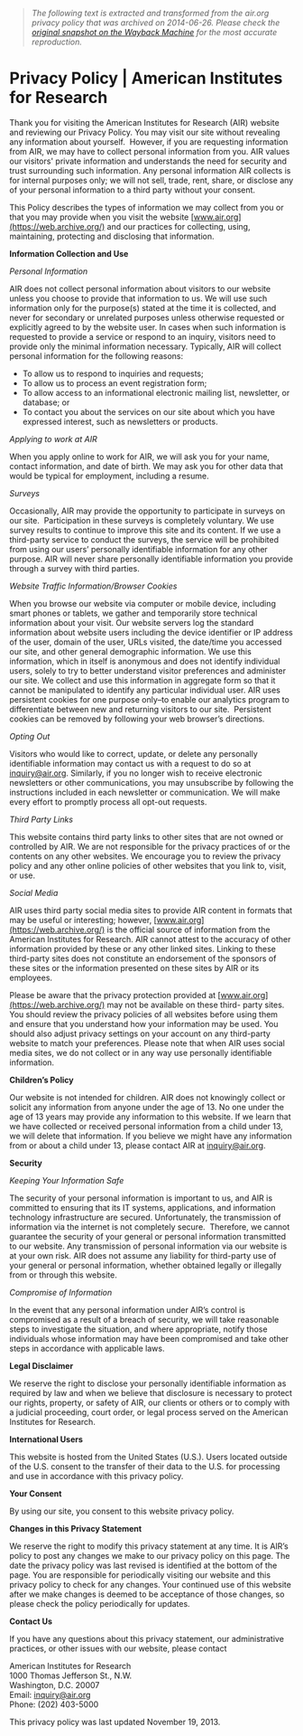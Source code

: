 > *The following text is extracted and transformed from the air.org privacy policy that was archived on 2014-06-26. Please check the [original snapshot on the Wayback Machine](https://web.archive.org/web/20140626091111id_/http%3A//www.air.org/page/privacy-policy) for the most accurate reproduction.*

# Privacy Policy | American Institutes for Research

Thank you for visiting the American Institutes for Research (AIR) website and reviewing our Privacy Policy. You may visit our site without revealing any information about yourself.  However, if you are requesting information from AIR, we may have to collect personal information from you. AIR values our visitors' private information and understands the need for security and trust surrounding such information. Any personal information AIR collects is for internal purposes only; we will not sell, trade, rent, share, or disclose any of your personal information to a third party without your consent.

This Policy describes the types of information we may collect from you or that you may provide when you visit the website [www.air.org](https://web.archive.org/) and our practices for collecting, using, maintaining, protecting and disclosing that information.

**Information Collection and Use**

_Personal Information_

AIR does not collect personal information about visitors to our website unless you choose to provide that information to us. We will use such information only for the purpose(s) stated at the time it is collected, and never for secondary or unrelated purposes unless otherwise requested or explicitly agreed to by the website user. In cases when such information is requested to provide a service or respond to an inquiry, visitors need to provide only the minimal information necessary. Typically, AIR will collect personal information for the following reasons:

  * To allow us to respond to inquiries and requests;
  * To allow us to process an event registration form;
  * To allow access to an informational electronic mailing list, newsletter, or database; or
  * To contact you about the services on our site about which you have expressed interest, such as newsletters or products.



_Applying to work at AIR_

When you apply online to work for AIR, we will ask you for your name, contact information, and date of birth. We may ask you for other data that would be typical for employment, including a resume.

_Surveys_

Occasionally, AIR may provide the opportunity to participate in surveys on our site.  Participation in these surveys is completely voluntary. We use survey results to continue to improve this site and its content. If we use a third-party service to conduct the surveys, the service will be prohibited from using our users’ personally identifiable information for any other purpose. AIR will never share personally identifiable information you provide through a survey with third parties.

_Website Traffic Information/Browser Cookies_

When you browse our website via computer or mobile device, including smart phones or tablets, we gather and temporarily store technical information about your visit. Our website servers log the standard information about website users including the device identifier or IP address of the user, domain of the user, URLs visited, the date/time you accessed our site, and other general demographic information. We use this information, which in itself is anonymous and does not identify individual users, solely to try to better understand visitor preferences and administer our site. We collect and use this information in aggregate form so that it cannot be manipulated to identify any particular individual user. AIR uses persistent cookies for one purpose only–to enable our analytics program to differentiate between new and returning visitors to our site.  Persistent cookies can be removed by following your web browser’s directions.

_Opting Out_

Visitors who would like to correct, update, or delete any personally identifiable information may contact us with a request to do so at [inquiry@air.org](mailto:inquiry@air.org). Similarly, if you no longer wish to receive electronic newsletters or other communications, you may unsubscribe by following the instructions included in each newsletter or communication. We will make every effort to promptly process all opt-out requests.

_Third Party Links_

This website contains third party links to other sites that are not owned or controlled by AIR. We are not responsible for the privacy practices of or the contents on any other websites. We encourage you to review the privacy policy and any other online policies of other websites that you link to, visit, or use.

_Social Media_

AIR uses third party social media sites to provide AIR content in formats that may be useful or interesting; however, [www.air.org](https://web.archive.org/) is the official source of information from the American Institutes for Research. AIR cannot attest to the accuracy of other information provided by these or any other linked sites. Linking to these third-party sites does not constitute an endorsement of the sponsors of these sites or the information presented on these sites by AIR or its employees.  

Please be aware that the privacy protection provided at [www.air.org](https://web.archive.org/) may not be available on these third- party sites. You should review the privacy policies of all websites before using them and ensure that you understand how your information may be used. You should also adjust privacy settings on your account on any third-party website to match your preferences. Please note that when AIR uses social media sites, we do not collect or in any way use personally identifiable information.

**Children’s Policy**

Our website is not intended for children. AIR does not knowingly collect or solicit any information from anyone under the age of 13. No one under the age of 13 years may provide any information to this website. If we learn that we have collected or received personal information from a child under 13, we will delete that information. If you believe we might have any information from or about a child under 13, please contact AIR at [inquiry@air.org](mailto:inquiry@air.org).

**Security**

_Keeping Your Information Safe_

The security of your personal information is important to us, and AIR is committed to ensuring that its IT systems, applications, and information technology infrastructure are secured. Unfortunately, the transmission of information via the internet is not completely secure.  Therefore, we cannot guarantee the security of your general or personal information transmitted to our website. Any transmission of personal information via our website is at your own risk. AIR does not assume any liability for third-party use of your general or personal information, whether obtained legally or illegally from or through this website.

_Compromise of Information_

In the event that any personal information under AIR’s control is compromised as a result of a breach of security, we will take reasonable steps to investigate the situation, and where appropriate, notify those individuals whose information may have been compromised and take other steps in accordance with applicable laws.

**Legal Disclaimer**

We reserve the right to disclose your personally identifiable information as required by law and when we believe that disclosure is necessary to protect our rights, property, or safety of AIR, our clients or others or to comply with a judicial proceeding, court order, or legal process served on the American Institutes for Research.

**International Users**

This website is hosted from the United States (U.S.). Users located outside of the U.S. consent to the transfer of their data to the U.S. for processing and use in accordance with this privacy policy.

**Your Consent**

By using our site, you consent to this website privacy policy.

**Changes in this Privacy Statement**

We reserve the right to modify this privacy statement at any time. It is AIR’s policy to post any changes we make to our privacy policy on this page. The date the privacy policy was last revised is identified at the bottom of the page. You are responsible for periodically visiting our website and this privacy policy to check for any changes. Your continued use of this website after we make changes is deemed to be acceptance of those changes, so please check the policy periodically for updates.

**Contact Us**

If you have any questions about this privacy statement, our administrative practices, or other issues with our website, please contact

American Institutes for Research  
1000 Thomas Jefferson St., N.W.  
Washington, D.C. 20007  
Email: [inquiry@air.org](mailto:inquiry@air.org)  
Phone: (202) 403-5000

This privacy policy was last updated November 19, 2013.
